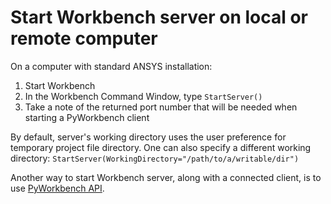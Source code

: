 Start Workbench server on local or remote computer
==================================================
On a computer with standard ANSYS installation:
1. Start Workbench
2. In the Workbench Command Window, type `StartServer()`
3. Take a note of the returned port number that will be needed when starting a PyWorkbench client

By default, server's working directory uses the user preference for temporary
project file directory. One can also specify a different working directory:
`StartServer(WorkingDirectory="/path/to/a/writable/dir")`


Another way to start Workbench server, along with a connected client, is to use [PyWorkbench API](autoapi/index.html).
